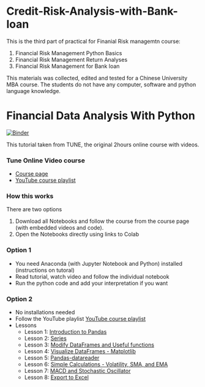 # Credit-Risk-Analysis-with-Bank-loan
This is the third part of practical for Finanial Risk managemtn course:
1. Financial Risk Management Python Basics
2. Financial Risk Management Return Analyses
3. Financial Risk Management for Bank loan

This materials was collected, edited and tested for a Chinese University MBA course. The students do not have any computer, software and python language knowledge.

# Financial Data Analysis With Python
[![Binder](https://mybinder.org/badge_logo.svg)](https://mybinder.org/v2/gh/GangminLi/Basics-Financial-Risk-Management/HEAD)

This tutorial taken from TUNE, the original 2hours online course with videos.
### Tune Online Video course
- [Course page](https://www.learnpythonwithrune.org/start-python-with-pandas-for-financial-analysis/)
- [YouTube course playlist](https://youtube.com/playlist?list=PLvMRWNpDTNwQF6t_Tq7aVX0AI6H1avSpv)

### How this works
There are two options
1. Download all Notebooks and follow the course from the course page (with embedded videos and code).
2. Open the Notebooks directly using links to Colab


### Option 1
- You need Anaconda (with Jupyter Notebook and Python) installed (instructions on tutoral)
- Read tutorial, watch video and follow the individual notebook
- Run the python code and add your interpretation if you want

### Option 2
- No installations needed
- Follow the YouTube playlist [YouTube course playlist](https://youtube.com/playlist?list=PLvMRWNpDTNwQF6t_Tq7aVX0AI6H1avSpv)
- Lessons
  - Lesson 1: [Introduction to Pandas](https://colab.research.google.com/github/LearnPythonWithRune/FinancialDataAnalysisWithPython/blob/main/01%20-%20Introduction%20to%20Pandas.ipynb)
  - Lesson 2: [Series](https://colab.research.google.com/github/LearnPythonWithRune/FinancialDataAnalysisWithPython/blob/main/02%20-%20Series.ipynb)
  - Lesson 3: [Modify DataFrames and Useful functions](https://colab.research.google.com/github/LearnPythonWithRune/FinancialDataAnalysisWithPython/blob/main/03%20-%20Work%20with%20DataFrames.ipynb)
  - Lesson 4: [Visualize DataFrames - Matplotlib](https://colab.research.google.com/github/LearnPythonWithRune/FinancialDataAnalysisWithPython/blob/main/04%20-%20Visualize%20DataFrames%20-%20Matplotlib.ipynb)
  - Lesson 5: [Pandas-datareader](https://colab.research.google.com/github/LearnPythonWithRune/FinancialDataAnalysisWithPython/blob/main/05%20-%20Pandas%20Datareader.ipynb)
  - Lesson 6: [Simple Calculations - Volatility, SMA, and EMA](https://colab.research.google.com/github/LearnPythonWithRune/FinancialDataAnalysisWithPython/blob/main/06%20-%20Simple%20Calculations%20-%20Volatility%2C%20SMA%2C%20and%20EMA.ipynb)
  - Lesson 7: [MACD and Stochastic Oscillator](https://colab.research.google.com/github/LearnPythonWithRune/FinancialDataAnalysisWithPython/blob/main/07%20-%20MACD%20and%20Stochastic.ipynb)
  - Lesson 8: [Export to Excel](https://colab.research.google.com/github/LearnPythonWithRune/FinancialDataAnalysisWithPython/blob/main/08%20-%20Export%20to%20Excel.ipynb)
